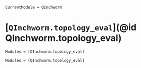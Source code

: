 ```@meta
CurrentModule = QInchworm
```

# [`QInchworm.topology_eval`](@id QInchworm.topology_eval)

```@index
Modules = [QInchworm.topology_eval]
```

```@autodocs
Modules = [QInchworm.topology_eval]
```
